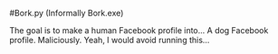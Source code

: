 #Bork.py
(Informally Bork.exe)

The goal is to make a human Facebook profile into... A dog Facebook profile. Maliciously. Yeah, I would avoid running this...

